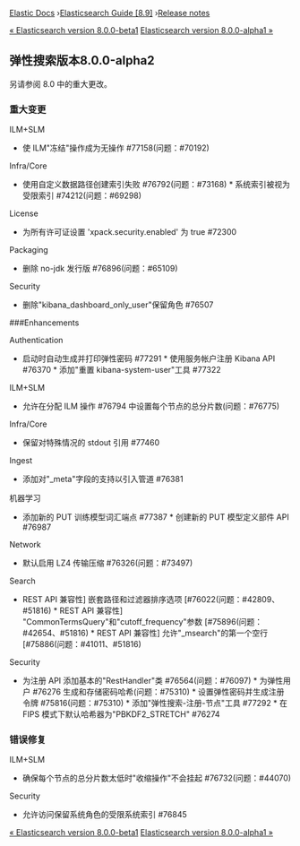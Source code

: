 

[Elastic Docs](/guide/) ›[Elasticsearch Guide [8.9]](index.md) ›[Release
notes](es-release-notes.md)

[« Elasticsearch version 8.0.0-beta1](release-notes-8.0.0-beta1.md)
[Elasticsearch version 8.0.0-alpha1 »](release-notes-8.0.0-alpha1.md)

## 弹性搜索版本8.0.0-alpha2

另请参阅 8.0 中的重大更改。

### 重大变更

ILM+SLM

    

* 使 ILM"冻结"操作成为无操作 #77158(问题：#70192)

Infra/Core

    

* 使用自定义数据路径创建索引失败 #76792(问题：#73168) * 系统索引被视为受限索引 #74212(问题：#69298)

License

    

* 为所有许可证设置 'xpack.security.enabled' 为 true #72300

Packaging

    

* 删除 no-jdk 发行版 #76896(问题：#65109)

Security

    

* 删除"kibana_dashboard_only_user"保留角色 #76507

###Enhancements

Authentication

    

* 启动时自动生成并打印弹性密码 #77291 * 使用服务帐户注册 Kibana API #76370 * 添加"重置 kibana-system-user"工具 #77322

ILM+SLM

    

* 允许在分配 ILM 操作 #76794 中设置每个节点的总分片数(问题：#76775)

Infra/Core

    

* 保留对特殊情况的 stdout 引用 #77460

Ingest

    

* 添加对"_meta"字段的支持以引入管道 #76381

机器学习

    

* 添加新的 PUT 训练模型词汇端点 #77387 * 创建新的 PUT 模型定义部件 API #76987

Network

    

* 默认启用 LZ4 传输压缩 #76326(问题：#73497)

Search

    

* REST API 兼容性] 嵌套路径和过滤器排序选项 [#76022(问题：#42809、#51816) * REST API 兼容性] "CommonTermsQuery"和"cutoff_frequency"参数 [#75896(问题：#42654、#51816) * REST API 兼容性] 允许"_msearch"的第一个空行 [#75886(问题：#41011、#51816)

Security

    

* 为注册 API 添加基本的"RestHandler"类 #76564(问题：#76097) * 为弹性用户 #76276 生成和存储密码哈希(问题：#75310) * 设置弹性密码并生成注册令牌 #75816(问题：#75310) * 添加"弹性搜索-注册-节点"工具 #77292 * 在 FIPS 模式下默认哈希器为"PBKDF2_STRETCH" #76274

### 错误修复

ILM+SLM

    

* 确保每个节点的总分片数太低时"收缩操作"不会挂起 #76732(问题：#44070)

Security

    

* 允许访问保留系统角色的受限系统索引 #76845

[« Elasticsearch version 8.0.0-beta1](release-notes-8.0.0-beta1.md)
[Elasticsearch version 8.0.0-alpha1 »](release-notes-8.0.0-alpha1.md)
